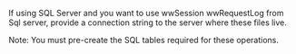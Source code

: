 ﻿If using SQL Server and you want to use wwSession wwRequestLog from Sql server, provide a connection string to the server where these files live.

Note:
You must pre-create the SQL tables required for these operations.